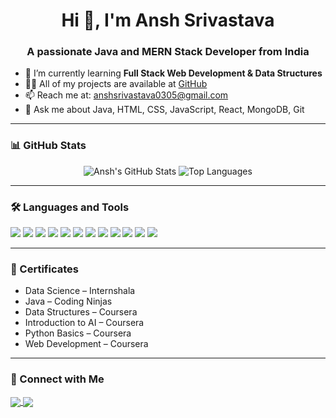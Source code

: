 <h1 align="center">Hi 👋, I'm Ansh Srivastava</h1>
<h3 align="center">A passionate Java and MERN Stack Developer from India</h3>

- 🌱 I’m currently learning **Full Stack Web Development & Data Structures**
- 👨‍💻 All of my projects are available at [GitHub](https://github.com/AnshSrivastava003)
- 📫 Reach me at: anshsrivastava0305@gmail.com
- 💬 Ask me about Java, HTML, CSS, JavaScript, React, MongoDB, Git

---

### 📊 GitHub Stats

<p align="center">
  <img src="https://github-readme-stats.vercel.app/api?username=AnshSrivastava003&show_icons=true&theme=react&count_private=true&hide=issues" alt="Ansh's GitHub Stats" />
  <img src="https://github-readme-stats.vercel.app/api/top-langs/?username=AnshSrivastava003&layout=compact&theme=react" alt="Top Languages" />
</p>

---

### 🛠️ Languages and Tools

<p align="left">
  <img src="https://img.shields.io/badge/Java-orange?style=for-the-badge&logo=java&logoColor=white"/>
  <img src="https://img.shields.io/badge/C++-blue?style=for-the-badge&logo=c%2B%2B&logoColor=white"/>
  <img src="https://img.shields.io/badge/Python-yellow?style=for-the-badge&logo=python&logoColor=white"/>
  <img src="https://img.shields.io/badge/HTML5-red?style=for-the-badge&logo=html5&logoColor=white"/>
  <img src="https://img.shields.io/badge/CSS3-blue?style=for-the-badge&logo=css3&logoColor=white"/>
  <img src="https://img.shields.io/badge/JavaScript-F7DF1E?style=for-the-badge&logo=javascript&logoColor=black"/>
  <img src="https://img.shields.io/badge/React-blue?style=for-the-badge&logo=react&logoColor=white"/>
  <img src="https://img.shields.io/badge/Node.js-green?style=for-the-badge&logo=node.js&logoColor=white"/>
  <img src="https://img.shields.io/badge/MongoDB-darkgreen?style=for-the-badge&logo=mongodb&logoColor=white"/>
  <img src="https://img.shields.io/badge/Git-black?style=for-the-badge&logo=git&logoColor=white"/>
  <img src="https://img.shields.io/badge/Postman-orange?style=for-the-badge&logo=postman&logoColor=white"/>
  <img src="https://img.shields.io/badge/VS%20Code-007ACC?style=for-the-badge&logo=visual-studio-code&logoColor=white"/>
</p>

---

### 📜 Certificates

- Data Science – Internshala  
- Java – Coding Ninjas  
- Data Structures – Coursera  
- Introduction to AI – Coursera  
- Python Basics – Coursera  
- Web Development – Coursera

---

### 📱 Connect with Me

<p align="left">
  <a href="https://www.linkedin.com/in/ansh0503/" target="blank">
    <img align="center" src="https://img.shields.io/badge/LinkedIn-blue?style=for-the-badge&logo=linkedin&logoColor=white" />
  </a>
  <a href="mailto:anshsrivastava0305@gmail.com">
    <img align="center" src="https://img.shields.io/badge/Gmail-red?style=for-the-badge&logo=gmail&logoColor=white" />
  </a>
</p>
